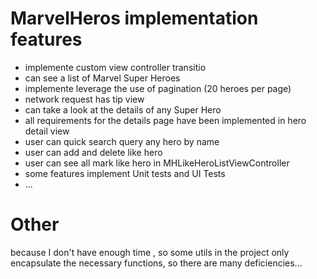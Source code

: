 MarvelHeros implementation features
========================
* implemente custom view controller transitio
* can see a list of Marvel Super Heroes
* implemente leverage the use of pagination (20 heroes per page)
* network request has tip view
* can take a look at the details of any Super Hero
* all requirements for the details page have been implemented in hero detail view
* user can quick search query any hero by name
* user can add and delete like hero
* user can see all mark like hero in MHLikeHeroListViewController
* some features implement Unit tests and UI Tests
* ...


Other
========================

because I don't have enough time , so some utils in the project only encapsulate the necessary functions, so there are many deficiencies...
